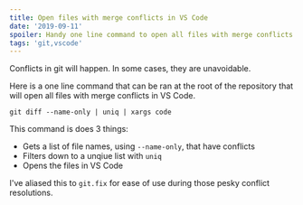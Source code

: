 ```yaml
---
title: Open files with merge conflicts in VS Code
date: '2019-09-11'
spoiler: Handy one line command to open all files with merge conflicts in VS Code.
tags: 'git,vscode'
---
```


Conflicts in git will happen. In some cases, they are unavoidable.

Here is a one line command that can be ran at the root of the repository that will open all files with merge conflicts in VS Code.

```shell
git diff --name-only | uniq | xargs code
```

This command is does 3 things:
* Gets a list of file names, using `--name-only`, that have conflicts
* Filters down to a unqiue list with `uniq`
* Opens the files in VS Code

I've aliased this to `git.fix` for ease of use during those pesky conflict resolutions.
